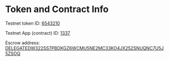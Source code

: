 # Token and Contract Info

Testnet token ID: [6543210](https://voi.observer/explorer/asset/6543210/transactions)

Testnet App (contract) ID: [1337](https://voi.observer/explorer/application/1337/transactions)

Escrow address: [DELEGATEDW322SS7PBDKGZ6WCMU5NE2MC33KO4JX252SNUQNC7U5J5ZSOQ](https://voi.observer/explorer/account/DELEGATEDW322SS7PBDKGZ6WCMU5NE2MC33KO4JX252SNUQNC7U5J5ZSOQ/)

